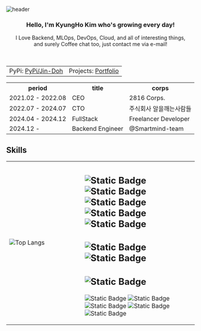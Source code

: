 ![header](https://capsule-render.vercel.app/api?type=venom&text=Hello,%20I%27m%20Jin-Doh!)

<h3 align="center">Hello, I'm KyungHo Kim who's growing every day!</h3>

<div align="center">
  I Love Backend, MLOps, DevOps, Cloud, and all of interesting things,
  <br>
  and surely Coffee chat too, just contact me via e-mail!
</div>
<br><br>
<table align="center">
  <tr>
    <td>
      PyPi: <a href="https://pypi.org/user/Jin-Doh/">PyPi/Jin-Doh</a>
    </td>
    <td>
      Projects: <a href="https://kyungho.info">Portfolio</a>
    </td>
  </tr>
</table>

<table align="center">
  <tr>
    <th>period</th>
    <th>title</th>
    <th>corps</th>
  </tr>
  <tr>
    <td>2021.02 - 2022.08</td>
    <td>CEO</td>
    <td>2816 Corps.</td>
  </tr>
  <tr>
    <td>2022.07 - 2024.07</td>
    <td>CTO</td>
    <td>주식회사 알을깨는사람들</td>
  </tr>
  <tr>
    <td>2024.04 - 2024.12</td>
    <td>FullStack</td>
    <td>Freelancer Developer</td>
  </tr>
  <tr>
    <td>2024.12 -</td>
    <td>Backend Engineer</td>
    <td>@Smartmind-team</td>
  </tr>
</table>

## Skills
<table>
<tr>
<td width="40%">

![Top Langs](https://github-readme-stats.vercel.app/api/top-langs/?username=jin-doh&layout=donut-vertical)

</td>
<td width="60%">

![Static Badge](https://img.shields.io/badge/python-20232a.svg?style=for-the-badge&logo=python)
![Static Badge](https://img.shields.io/badge/poetry-20232a.svg?style=for-the-badge&logo=poetry)
![Static Badge](https://img.shields.io/badge/pytest-20232a.svg?style=for-the-badge&logo=pytest)
![Static Badge](https://img.shields.io/badge/pytorch-20232a.svg?style=for-the-badge&logo=pytorch)
![Static Badge](https://img.shields.io/badge/fastapi-20232a.svg?style=for-the-badge&logo=fastapi)
---
![Static Badge](https://img.shields.io/badge/dart-20232a.svg?style=for-the-badge&logo=dart&)
![Static Badge](https://img.shields.io/badge/flutter-20232a.svg?style=for-the-badge&logo=flutter&)
---
![Static Badge](https://img.shields.io/badge/svelte-20232a.svg?style=for-the-badge&logo=svelte&)
---
![Static Badge](https://img.shields.io/badge/docker-20232a.svg?style=for-the-badge&logo=docker&)
![Static Badge](https://img.shields.io/badge/kubernetes-20232a.svg?style=for-the-badge&logo=kubernetes&)
![Static Badge](https://img.shields.io/badge/git-20232a.svg?style=for-the-badge&logo=git&)
![Static Badge](https://img.shields.io/badge/github-20232a.svg?style=for-the-badge&logo=github&)
![Static Badge](https://img.shields.io/badge/gitlab-20232a.svg?style=for-the-badge&logo=gitlab&)

</td>
</tr>
</table>
